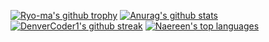 [![Ryo-ma's github trophy](https://github-profile-trophy.vercel.app/?username=Raveesha-Shaminda&row=1)](https://github.com/ryo-ma/github-profile-trophy)
[![Anurag's github stats](https://github-readme-stats.vercel.app/api?username=Raveesha-Shaminda&theme=blue-green)](https://github.com/anuraghazra/github-readme-stats)
[![DenverCoder1's github streak](https://github-readme-streak-stats.herokuapp.com/?user=Raveesha-Shaminda&theme=blue-green)](https://github.com/DenverCoder1/github-readme-streak-stats)
[![Naereen's top languages](https://github-readme-stats.vercel.app/api/top-langs/?username=Raveesha-Shaminda&theme=blue-green)](https://github.com/anuraghazra/github-readme-stats)

